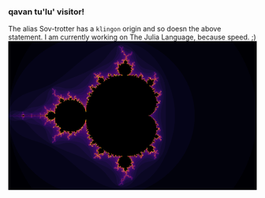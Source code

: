 ### qavan tu'lu' visitor!

The alias Sov-trotter has a `klingon` origin and so doesn the above statement. 
I am currently working on The Julia Language, because speed. ;)
![Ah you're right on, you're right on!](https://github.com/Sov-trotter/Sov-trotter/blob/master/test.png)
<!--
**Sov-trotter/Sov-trotter** is a ✨ _special_ ✨ repository because its `README.md` (this file) appears on your GitHub profile.

Here are some ideas to get you started:

- 🔭 I’m currently working on ...
- 🌱 I’m currently learning ...
- 👯 I’m looking to collaborate on ...
- 🤔 I’m looking for help with ...
- 💬 Ask me about ...
- 📫 How to reach me: ...
- 😄 Pronouns: ...
- ⚡ Fun fact: ...
-->
